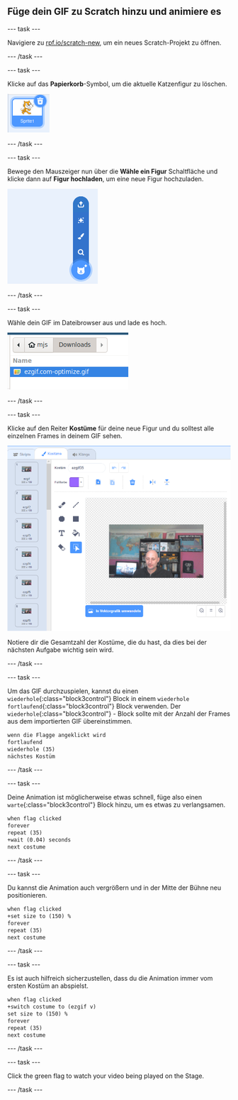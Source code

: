 ## Füge dein GIF zu Scratch hinzu und animiere es

--- task ---

Navigiere zu [rpf.io/scratch-new](https://rpf.io/scratch-new), um ein neues Scratch-Projekt zu öffnen.

--- /task ---

--- task ---

Klicke auf das **Papierkorb**-Symbol, um die aktuelle Katzenfigur zu löschen.

![image showing cat sprite with trashcan icon](images/delete-sprite.png)

--- /task ---

--- task ---

Bewege den Mauszeiger nun über die **Wähle ein Figur** Schaltfläche und klicke dann auf **Figur hochladen**, um eine neue Figur hochzuladen.

![image showing the choose a sprite menu option with upload a sprite selected](images/upload-sprite.png)

--- /task ---

--- task ---

Wähle dein GIF im Dateibrowser aus und lade es hoch.

![image showing selection of GIF in the file browser](images/select-gif.png)

--- /task ---

--- task ---

Klicke auf den Reiter **Kostüme** für deine neue Figur und du solltest alle einzelnen Frames in deinem GIF sehen.

![image showing the GIF converted into individual costumes within Scratch](images/gif-costumes.png)

Notiere dir die Gesamtzahl der Kostüme, die du hast, da dies bei der nächsten Aufgabe wichtig sein wird.

--- /task ---

--- task ---

Um das GIF durchzuspielen, kannst du einen `wiederhole`{:class="block3control"} Block in einem `wiederhole fortlaufend`{:class="block3control"} Block verwenden. Der `wiederhole`{:class="block3control"} - Block sollte mit der Anzahl der Frames aus dem importierten GIF übereinstimmen.

```blocks3
wenn die Flagge angeklickt wird
fortlaufend
wiederhole (35)
nächstes Kostüm
```
--- /task ---

--- task ---

Deine Animation ist möglicherweise etwas schnell, füge also einen `warte`{:class="block3control"} Block hinzu, um es etwas zu verlangsamen.


```blocks3
when flag clicked
forever
repeat (35)
+wait (0.04) seconds
next costume
```

--- /task ---

--- task ---

Du kannst die Animation auch vergrößern und in der Mitte der Bühne neu positionieren.

```blocks3
when flag clicked
+set size to (150) %
forever
repeat (35)
next costume
```

--- /task ---

--- task ---

Es ist auch hilfreich sicherzustellen, dass du die Animation immer vom ersten Kostüm an abspielst.

```blocks3
when flag clicked
+switch costume to (ezgif v)
set size to (150) %
forever
repeat (35)
next costume
```

--- /task ---


--- task ---

Click the green flag to watch your video being played on the Stage.

--- /task ---





